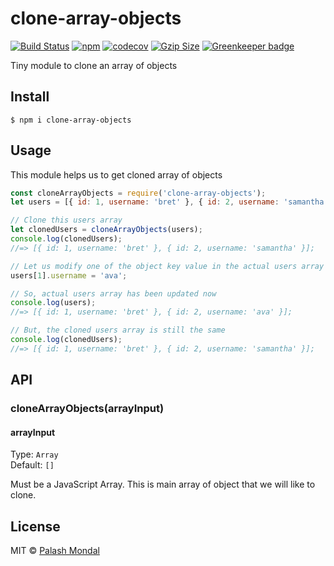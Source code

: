 # clone-array-objects

[![Build Status](https://travis-ci.org/palashmon/clone-array-objects.svg?branch=master)](https://travis-ci.org/palashmon/clone-array-objects)
[![npm](https://img.shields.io/npm/v/clone-array-objects.svg)](https://www.npmjs.org/package/clone-array-objects)
[![codecov](https://codecov.io/gh/palashmon/clone-array-objects/branch/master/graph/badge.svg)](https://codecov.io/gh/palashmon/clone-array-objects)
[![Gzip Size](https://img.badgesize.io/https://unpkg.com/clone-array-objects?compression=gzip)](https://bundlephobia.com/result?p=clone-array-objects) [![Greenkeeper badge](https://badges.greenkeeper.io/palashmon/clone-array-objects.svg)](https://greenkeeper.io/)

Tiny module to clone an array of objects

## Install

```
$ npm i clone-array-objects
```

## Usage

This module helps us to get cloned array of objects

```js
const cloneArrayObjects = require('clone-array-objects');
let users = [{ id: 1, username: 'bret' }, { id: 2, username: 'samantha' }];

// Clone this users array
let clonedUsers = cloneArrayObjects(users);
console.log(clonedUsers);
//=> [{ id: 1, username: 'bret' }, { id: 2, username: 'samantha' }];

// Let us modify one of the object key value in the actual users array
users[1].username = 'ava';

// So, actual users array has been updated now
console.log(users);
//=> [{ id: 1, username: 'bret' }, { id: 2, username: 'ava' }];

// But, the cloned users array is still the same
console.log(clonedUsers);
//=> [{ id: 1, username: 'bret' }, { id: 2, username: 'samantha' }];
```

## API

### cloneArrayObjects(arrayInput)

#### arrayInput

Type: `Array`<br>
Default: `[]`

Must be a JavaScript Array. This is main array of object that we will like to clone.

## License

MIT © [Palash Mondal](https://github.com/palashmon)
